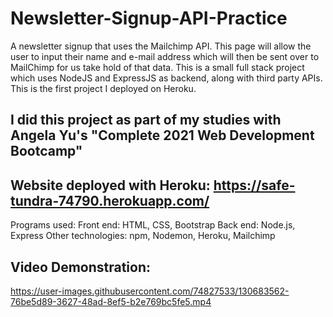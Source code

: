 # Newsletter-Signup-API-Practice
A newsletter signup that uses the Mailchimp API.
This page will allow the user to input their name and e-mail address which will then be sent over to MailChimp for us take hold of that data.
This is a small full stack project which uses  NodeJS and ExpressJS as backend, along with third party APIs.  
This is the first project I deployed on Heroku. 

## I did this project as part of my studies with Angela Yu's "Complete 2021 Web Development Bootcamp"

## Website deployed with Heroku: https://safe-tundra-74790.herokuapp.com/

Programs used: 
Front end: HTML, CSS, Bootstrap
Back end: Node.js, Express
Other technologies: npm, Nodemon, Heroku, Mailchimp

## Video Demonstration: 

https://user-images.githubusercontent.com/74827533/130683562-76be5d89-3627-48ad-8ef5-b2e769bc5fe5.mp4

